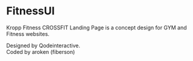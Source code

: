 # FitnessUI

Kropp Fitness CROSSFIT Landing Page is a concept design for GYM and Fitness websites.

Designed by Qodeinteractive.<br>
Coded by aroken (fiberson)